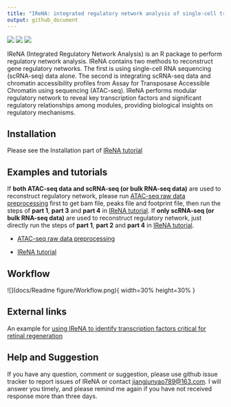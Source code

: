 ```yaml
---
title: "IReNA: integrated regulatory network analysis of single-cell transcriptomes"
output: github_document
---
```


<!-- README.md is generated from README.Rmd. Please edit that file -->



[![](https://img.shields.io/badge/r-version4.04-green.svg)](https://www.r-project.org)
[![](https://img.shields.io/badge/Seurat-version4.01-red.svg)](https://satijalab.org/seurat/articles/get_started.html)
[![](https://img.shields.io/badge/monocle-version2.18-blue.svg)](http://cole-trapnell-lab.github.io/monocle-release)

IReNA (Integrated Regulatory Network Analysis) is an R package to perform regulatory network analysis. IReNA contains two methods to reconstruct gene regulatory networks. The first is using single-cell RNA sequencing (scRNA-seq) data alone. The second is integrating scRNA-seq data and chromatin accessibility profiles from Assay for Transposase Accessible Chromatin using sequencing (ATAC-seq). IReNA performs modular regulatory network to reveal key transcription factors and significant regulatory relationships among modules, providing biological insights on regulatory mechanisms.


## Installation

Please see the Installation part of [IReNA tutorial](https://jiang-junyao.github.io/IReNA/tutorial#installation)

## Examples and tutorials

If **both ATAC-seq data and scRNA-seq (or bulk RNA-seq data)** are used to reconstruct regulatory network, please run [ATAC-seq raw data preprocessing](https://jiang-junyao.github.io/IReNA/ATAC-seq-preprocessing) first to get bam file, peaks file and footprint file, then run the steps of **part 1**, **part 3** and **part 4** in [IReNA tutorial](https://jiang-junyao.github.io/IReNA/tutorial). If **only scRNA-seq (or bulk RNA-seq data)** are used to reconstruct regulatory network, just directly run the steps of **part 1**, **part 2** and **part 4** in [IReNA tutorial](https://jiang-junyao.github.io/IReNA/tutorial).

* [ATAC-seq raw data preprocessing](https://jiang-junyao.github.io/IReNA/ATAC-seq-preprocessing)

* [IReNA tutorial](https://jiang-junyao.github.io/IReNA/tutorial)


## Workflow

![](docs/Readme figure/Workflow.png){ width=30% height=30% }

## External links

An example for [using IReNA to identify transcription factors critical for retinal regeneration](https://github.com/jiewwwang/Single-cell-retinal-regeneration)

## Help and Suggestion

If you have any question, comment or suggestion, please use github issue tracker to report issues of IReNA or contact <jiangjunyao789@163.com>. I will answer you timely, and please remind me again if you have not received response more than three days.
